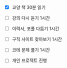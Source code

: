 - [x] 교양 책 30분 읽기
- [ ] 강의 다시 듣기 1시간
- [ ] 이력서, 포폴 다듬기 1시간
- [ ] 구직 사이트 찾아보기 1시간
- [ ] 코테 문제 풀기 1시간
- [ ] 개인 프로젝트 진행


